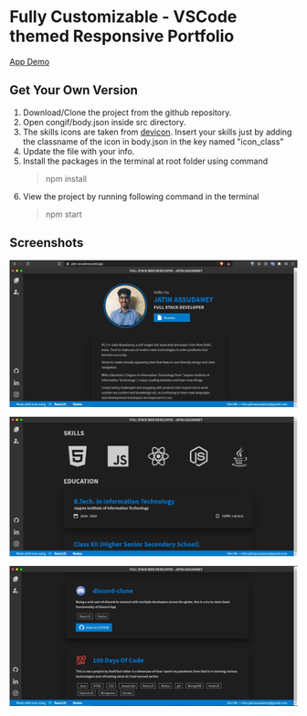 # Fully Customizable - VSCode themed Responsive Portfolio

[App Demo](https://jatin-assudaney.web.app/)

## Get Your Own Version

1. Download/Clone the project from the github repository.
2. Open congif/body.json inside src directory.
3. The skills icons are taken from [devicon](https://devicon.dev/). Insert your skills just by adding the classname of the icon in body.json in the key named "icon_class"
4. Update the file with your info.
5. Install the packages in the terminal at root folder using command
   > npm install
6. View the project by running following command in the terminal
   > npm start

## Screenshots

![home-page](https://github.com/JatinAssudaney/portfolio/blob/master/assets/home.JPG?raw=true)

![skills-page](https://github.com/JatinAssudaney/portfolio/blob/master/assets/skills.JPG?raw=true)

![projects-page](https://github.com/JatinAssudaney/portfolio/blob/master/assets/projects.JPG?raw=true)
